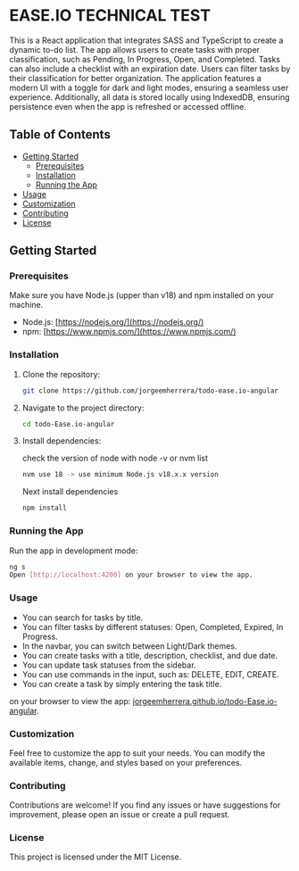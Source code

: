 # EASE.IO TECHNICAL TEST

This is a React application that integrates SASS and TypeScript to create a dynamic to-do list. The app allows users to create tasks with proper classification, such as Pending, In Progress, Open, and Completed. Tasks can also include a checklist with an expiration date. Users can filter tasks by their classification for better organization. The application features a modern UI with a toggle for dark and light modes, ensuring a seamless user experience. Additionally, all data is stored locally using IndexedDB, ensuring persistence even when the app is refreshed or accessed offline.

## Table of Contents

- [Getting Started](#getting-started)
  - [Prerequisites](#prerequisites)
  - [Installation](#installation)
  - [Running the App](#running-the-app)
- [Usage](#usage)
- [Customization](#customization)
- [Contributing](#contributing)
- [License](#license)

## Getting Started

### Prerequisites

Make sure you have Node.js (upper than v18) and npm installed on your machine.

- Node.js: [https://nodejs.org/](https://nodejs.org/)
- npm: [https://www.npmjs.com/](https://www.npmjs.com/)

### Installation

1. Clone the repository:

   ```bash
   git clone https://github.com/jorgeemherrera/todo-ease.io-angular
   ```
2. Navigate to the project directory:

   ```bash
   cd todo-Ease.io-angular
   ```

3. Install dependencies:

   check the version of node with node -v or nvm list 

   ```bash
   nvm use 18 -> use minimum Node.js v18.x.x version
   ```

   Next install dependencies

   ```bash
   npm install
   ```
### Running the App

Run the app in development mode:

   ```bash
   ng s
   Open [http://localhost:4200] on your browser to view the app.
   ```

### Usage

- You can search for tasks by title.
- You can filter tasks by different statuses: Open, Completed, Expired, In Progress.
- In the navbar, you can switch between Light/Dark themes.
- You can create tasks with a title, description, checklist, and due date.
- You can update task statuses from the sidebar.
- You can use commands in the input, such as: DELETE, EDIT, CREATE.
- You can create a task by simply entering the task title.

on your browser to view the app: [jorgeemherrera.github.io/todo-Ease.io-angular](https://github.com/jorgeemherrera/todo-ease.io-angular).

### Customization

Feel free to customize the app to suit your needs. You can modify the available items, change, and styles based on your preferences.

### Contributing

Contributions are welcome! If you find any issues or have suggestions for improvement, please open an issue or create a pull request.

### License

This project is licensed under the MIT License.
